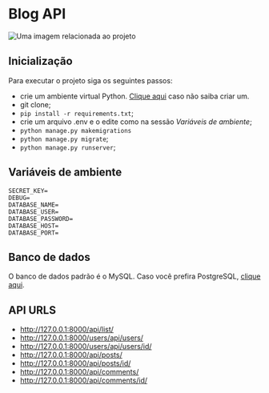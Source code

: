 #  Blog API
<fig>
<img src="https://rockcontent.com/br/wp-content/uploads/sites/2/elementor/thumbs/modelo-de-projeto-p2he6clp7uhmwqd16ikv9jgz30a5liixoon908hej0.png" alt="Uma imagem relacionada ao projeto">
</fig>

## Inicialização
Para executar o projeto siga os seguintes passos:
 - crie um ambiente virtual Python. [Clique
   aqui](https://docs.python.org/3/library/venv.html) caso não saiba
   criar um. 
 - git clone;
 - `pip install -r requirements.txt`;
 - crie um arquivo .env e o edite como na sessão _Variáveis de ambiente_;
 - `python manage.py makemigrations`
 - `python manage.py migrate`;
 - `python manage.py runserver`;

## Variáveis de ambiente

    SECRET_KEY=
    DEBUG=
    DATABASE_NAME=
    DATABASE_USER=
    DATABASE_PASSWORD=
    DATABASE_HOST=
    DATABASE_PORT=

## Banco de dados
O banco de dados padrão é o MySQL. Caso você prefira PostgreSQL, [clique aqui](https://www.digitalocean.com/community/tutorials/how-to-use-postgresql-with-your-django-application-on-ubuntu-20-04).

##  API URLS

 - http://127.0.0.1:8000/api/list/
 - http://127.0.0.1:8000/users/api/users/
 - http://127.0.0.1:8000/users/api/users/id/	
 - http://127.0.0.1:8000/api/posts/
 - http://127.0.0.1:8000/api/posts/id/
 - http://127.0.0.1:8000/api/comments/
 - http://127.0.0.1:8000/api/comments/id/
